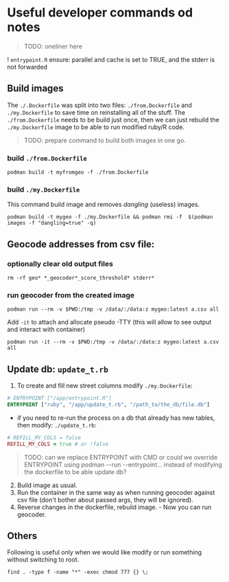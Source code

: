 # Useful developer commands od notes

> TODO: oneliner here

! `entrypoint.R` ensure: parallel and cache is set to TRUE, and the stderr is not forwarded

## Build images

The `./.Dockerfile` was split into two files: `./from.Dockerfile` and `./my.Dockerfile` to save time on reinstalling all of the stuff. The `./from.Dockerfile` needs to be build just once, then we can just rebuild the `./my.Dockerfile` image to be able to run modified ruby/R code.

> TODO: prepare command to build both images in one go.

### build `./from.Dockerfile`

`podman build -t myfromgeo -f ./from.Dockerfile`

<!-- `podman build -t mygeo -f ./my.Dockerfile`
`podman rmi -f  $(podman  images -f "dangling=true" -q)` -->

### build `./my.Dockerfile`

This command build image and removes *dangling* (useless) images.

`podman build -t mygeo -f ./my.Dockerfile && podman rmi -f  $(podman  images -f "dangling=true" -q)`

## Geocode addresses from csv file: 

### optionally clear old output files
 
`rm -rf geo* *_geocoder*_score_threshold* stderr*`

### run geocoder from the created image

`podman run --rm -v $PWD:/tmp -v /data/:/data:z mygeo:latest a.csv all`

<!-- Add -a after run to attach to the container. Optionally specify stdout/stderr/stdin. -->

Add `-it` to attach and allocate pseudo -TTY (this will allow to see output and interact with container)

`podman run -it --rm -v $PWD:/tmp -v /data/:/data:z mygeo:latest a.csv all`

## Update db: `update_t.rb`

1. To create and fill new street columns modify `./my.Dockerfile`:

```dockerfile
# ENTRYPOINT ["/app/entrypoint.R"]
ENTRYPOINT ["ruby", "/app/update_t.rb", "/path_to/the_db/file.db"]
```

 - if you need to re-run the process on a db that already has new tables, then modify: `./update_t.rb`:

```ruby
# REFILL_MY_COLS = false
REFILL_MY_COLS = true # or !false
```

> TODO: can we replace ENTRYPOINT with CMD or could we override ENTRYPOINT using podman --run --entrypoint... instead of modifying the dockerfile to be able update db?

2. Build image as usual.
3. Run the container in the same way as when running geocoder against csv file (don't bother about passed args, they will be ignored).
4. Reverse changes in the dockerfile, rebuild image. - Now you can run geocoder.

## Others

Following is useful only when we would like modify or run something without switching to root.

`find . -type f -name "*" -exec chmod 777 {} \;`